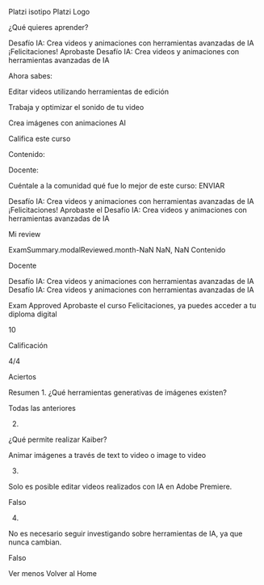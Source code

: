 Platzi isotipo
Platzi Logo


¿Qué quieres aprender?

Desafío IA: Crea videos y animaciones con herramientas avanzadas de IA
¡Felicitaciones!
Aprobaste Desafío IA: Crea videos y animaciones con herramientas avanzadas de IA

Ahora sabes:

Editar videos utilizando herramientas de edición

Trabaja y optimizar el sonido de tu video

Crea imágenes con animaciones AI

Califica este curso

Contenido:


Docente:


Cuéntale a la comunidad qué fue lo mejor de este curso:
ENVIAR

Desafío IA: Crea videos y animaciones con herramientas avanzadas de IA
¡Felicitaciones!
Aprobaste el Desafío IA: Crea videos y animaciones con herramientas avanzadas de IA

Mi review

ExamSummary.modalReviewed.month-NaN NaN, NaN
Contenido

Docente

Desafío IA: Crea videos y animaciones con herramientas avanzadas de IA
Desafío IA: Crea videos y animaciones con herramientas avanzadas de IA

Exam Approved
Aprobaste el curso
Felicitaciones, ya puedes acceder a tu diploma digital

10

Calificación

4/4

Aciertos


Resumen
1.
¿Qué herramientas generativas de imágenes existen?

Todas las anteriores

2.
¿Qué permite realizar Kaiber?

Animar imágenes a través de text to video o image to video

3.
Solo es posible editar videos realizados con IA en Adobe Premiere.

Falso

4.
No es necesario seguir investigando sobre herramientas de IA, ya que nunca cambian.

Falso

Ver menos
Volver al Home
